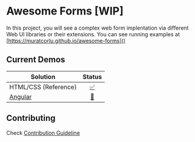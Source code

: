 # Awesome Forms [WIP]

In this project, you will see a complex web form implentation via different Web UI libraries or their extensions. You can see running examples at [https://muratcorlu.github.io/awesome-forms]()

## Current Demos

| Solution | Status |
| --- | :---: |
| HTML/CSS (Reference)| [✅](https://muratcorlu.github.io/awesome-forms/html-css/) |
| [Angular](https://angular.io) | [💭]() |

## Contributing

Check [Contribution Guideline](CONTRIBUTING.md)

